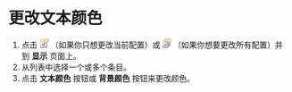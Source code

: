 # 更改文本颜色

1. 点击 ![Properties for Current Configuration](../../images/properties.png)
（如果你只想更改当前配置）或
![Properties for All Configuration](../../images/allproperties.png)
（如果你想要更改所有配置）并到 **显示** 页面上。
2. 从列表中选择一个或多个条目。
3. 点击 **文本颜色** 按钮或 **背景颜色** 按钮来更改颜色。
